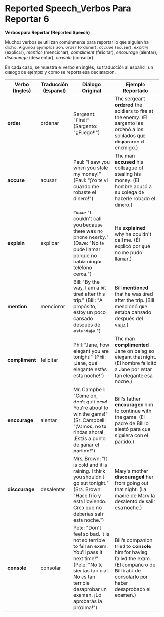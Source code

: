 # Reported Speech_Verbos Para Reportar 6



**Verbos para Reportar (Reported Speech)**

Muchos verbos se utilizan comúnmente para reportar lo que alguien ha dicho. Algunos ejemplos son: *order* (ordenar), *accuse* (acusar), *explain* (explicar), *mention* (mencionar), *compliment* (felicitar), *encourage* (alentar), *discourage* (desalentar), *console* (consolar).

En cada caso, se muestra el verbo en inglés, su traducción al español, un diálogo de ejemplo y cómo se reporta esa declaración.

| Verbo (Inglés) | Traducción (Español) | Diálogo Original | Ejemplo Reportado |
|---|---|---|---|
| **order** | ordenar |  Sergeant: "Fire!!" (Sargento: "¡¡Fuego!!") | The sergeant **ordered** the soldiers to fire at the enemy. (El sargento les ordenó a los soldados que dispararan al enemigo.) |
| **accuse** | acusar | Paul: "I saw you when you stole my money!" (Paul: "¡Yo te vi cuando me robaste el dinero!") | The man **accused** his colleague of stealing his money. (El hombre acusó a su colega de haberle robado el dinero.) |
| **explain** | explicar | Dave: "I couldn't call you because there was no phone nearby." (Dave: "No te pude llamar porque no había ningún teléfono cerca.") | He **explained** why he couldn't call me. (Él explicó por qué no me pudo llamar.) |
| **mention** | mencionar | Bill: "By the way, I am a bit tired after this trip." (Bill: "A propósito, estoy un poco cansado después de este viaje.") | Bill **mentioned** that he was tired after the trip. (Bill mencionó que estaba cansado después del viaje.) |
| **compliment** | felicitar | Phil: "Jane, how elegant you are tonight!" (Phil: ¡Jane, qué elegante estás esta noche!") | The man **complimented** Jane on being so elegant that night. (El hombre felicitó a Jane por estar tan elegante esa noche.) |
| **encourage** | alentar | Mr. Campbell: "Come on, don't quit now! You're about to win the game!" (Sr. Campbell: "¡Vamos, no te rindas ahora! ¡Estás a punto de ganar el partido!") | Bill's father **encouraged** him to continue with the game. (El padre de Bill lo alentó para que siguiera con el partido.) |
| **discourage** | desalentar | Mrs. Brown: "It is cold and it is raining. I think you shouldn't go out tonight." (Sra. Brown: "Hace frío y está lloviendo. Creo que no deberías salir esta noche.") | Mary's mother **discouraged** her from going out that night. (La madre de Mary la desalentó de salir esa noche.) |
| **console** | consolar | Pete: "Don't feel so bad. It is not so terrible to fail an exam. You'll pass it next time!" (Pete: "No te sientas tan mal. No es tan terrible desaprobar un examen. ¡Lo aprobarás la próxima!") | Bill's companion tried to **console** him for having failed the exam. (El compañero de Bill trató de consolarlo por haber desaprobado el examen.) |


